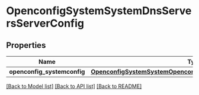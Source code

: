 # OpenconfigSystemSystemDnsServersServerConfig

## Properties
Name | Type | Description | Notes
------------ | ------------- | ------------- | -------------
**openconfig_systemconfig** | [**OpenconfigSystemSystemOpenconfigsystemsystemDnsServersConfig**](OpenconfigSystemSystemOpenconfigsystemsystemDnsServersConfig.md) |  | [optional] 

[[Back to Model list]](../README.md#documentation-for-models) [[Back to API list]](../README.md#documentation-for-api-endpoints) [[Back to README]](../README.md)


